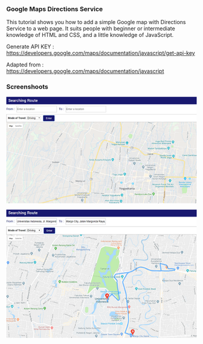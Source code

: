 
### Google Maps Directions Service

This tutorial shows you how to add a simple Google map with Directions Service to a web page.
It suits people with beginner or intermediate knowledge of HTML and CSS, and a little knowledge
of JavaScript.


Generate API KEY  : <https://developers.google.com/maps/documentation/javascript/get-api-key>

Adapted from : <https://developers.google.com/maps/documentation/javascript>

### Screenshoots
![alt text](docs/display.PNG)

![alt text](docs/result.PNG)	
